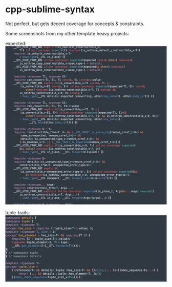 # cpp-sublime-syntax

Not perfect, but gets decent coverage for concepts & constraints.

Some screenshots from my other template heavy projects:

expected:
![expected](screenshots/expected.jpg)

tuple-traits:
![tuple-traits](screenshots/tuple-traits.jpg)

